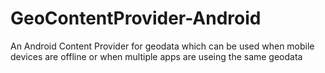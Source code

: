 # GeoContentProvider-Android
An Android Content Provider for geodata which can be used when mobile devices are offline or when multiple apps are useing the same geodata
